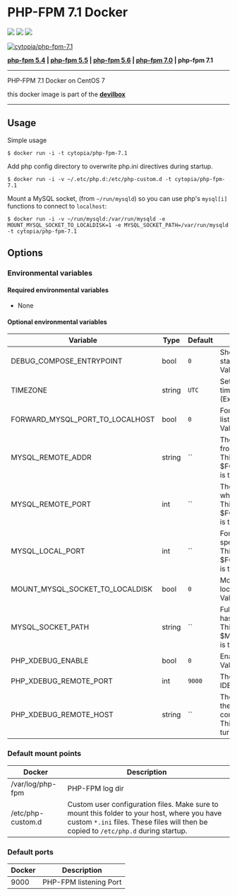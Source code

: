 # PHP-FPM 7.1 Docker

[![](https://images.microbadger.com/badges/version/cytopia/php-fpm-7.1.svg)](https://microbadger.com/images/cytopia/php-fpm-7.1 "php-fpm-7.1") [![](https://images.microbadger.com/badges/image/cytopia/php-fpm-7.1.svg)](https://microbadger.com/images/cytopia/php-fpm-7.1 "php-fpm-7.1") [![](https://images.microbadger.com/badges/license/cytopia/php-fpm-7.1.svg)](https://microbadger.com/images/cytopia/php-fpm-7.1 "php-fpm-7.1")

[![cytopia/php-fpm-7.1](http://dockeri.co/image/cytopia/php-fpm-7.1)](https://hub.docker.com/r/cytopia/php-fpm-7.1/)

**[php-fpm 5.4](https://github.com/cytopia/docker-php-fpm-5.4) | [php-fpm 5.5](https://github.com/cytopia/docker-php-fpm-5.5) | [php-fpm 5.6](https://github.com/cytopia/docker-php-fpm-5.6) | [php-fpm 7.0](https://github.com/cytopia/docker-php-fpm-7.0) | php-fpm 7.1**

----

PHP-FPM 7.1 Docker on CentOS 7

this docker image is part of the **[devilbox](https://github.com/cytopia/devilbox)**

----

## Usage

Simple usage
```shell
$ docker run -i -t cytopia/php-fpm-7.1
```

Add php config directory to overwrite php.ini directives during startup.
```shell
$ docker run -i -v ~/.etc/php.d:/etc/php-custom.d -t cytopia/php-fpm-7.1
```

Mount a MySQL socket, (from `~/run/mysqld`) so you can use php's `mysql[i]` functions to connect to `localhost`:
```shell
$ docker run -i -v ~/run/mysqld:/var/run/mysqld -e MOUNT_MYSQL_SOCKET_TO_LOCALDISK=1 -e MYSQL_SOCKET_PATH=/var/run/mysqld -t cytopia/php-fpm-7.1
```



## Options


### Environmental variables

#### Required environmental variables

- None

#### Optional environmental variables

| Variable | Type | Default |Description |
|----------|------|---------|------------|
| DEBUG_COMPOSE_ENTRYPOINT | bool | `0` | Show shell commands executed during start.<br/>Value: `0` or `1` |
| TIMEZONE | string | `UTC` | Set docker OS timezone as well as PHP timezone.<br/>(Example: `Europe/Berlin`) |
| FORWARD_MYSQL_PORT_TO_LOCALHOST | bool | `0` | Forward a remote MySQL server port to listen on this docker on `127.0.0.1`<br/>Value: `0` or `1` |
| MYSQL_REMOTE_ADDR | string | `` | The remote IP address of the MySQL host from which to port-forward.<br/>This is required if $FORWARD_MYSQL_PORT_TO_LOCALHOST is turned on. |
| MYSQL_REMOTE_PORT | int | `` | The remote port of the MySQL host from which to port-forward.<br/>This is required if $FORWARD_MYSQL_PORT_TO_LOCALHOST is turned on. |
| MYSQL_LOCAL_PORT | int | `` | Forward the MySQL port to `127.0.0.1` to the specified local port.<br/>This is required if $FORWARD_MYSQL_PORT_TO_LOCALHOST is turned on. |
| MOUNT_MYSQL_SOCKET_TO_LOCALDISK | bool | `0` | Mount a remote MySQL server socket to local disk on this docker.<br/>Value: `0` or `1` |
| MYSQL_SOCKET_PATH | string | `` | Full socket path where the MySQL socket has been mounted on this docker.<br/>This is recommended to adjust if $MOUNT_MYSQL_SOCKET_TO_LOCALDISK is turned on. |
| PHP_XDEBUG_ENABLE | bool | `0` | Enable Xdebug.<br/>Value: `0` or `1` |
| PHP_XDEBUG_REMOTE_PORT | int | `9000` | The port on your Host (where you run the IDE/editor to which xdebug should connect.) |
| PHP_XDEBUG_REMOTE_HOST | string | `` | The IP address of your Host (where you run the IDE/editor to which xdebug should connect).<br/>This is required if $PHP_DEBUG_ENABLE is turned on. |

### Default mount points

| Docker | Description |
|--------|-------------|
| /var/log/php-fpm | PHP-FPM log dir |
| /etc/php-custom.d | Custom user configuration files. Make sure to mount this folder to your host, where you have custom `*.ini` files. These files will then be copied to `/etc/php.d` during startup. |

### Default ports

| Docker | Description |
|--------|-------------|
| 9000   | PHP-FPM listening Port |
